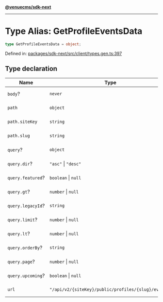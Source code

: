 [**@venuecms/sdk-next**](../Index.md)

***

# Type Alias: GetProfileEventsData

```ts
type GetProfileEventsData = object;
```

Defined in: [packages/sdk-next/src/client/types.gen.ts:397](https://github.com/venuecms/sdk/blob/827e1eaa472dae7093291e9dcf3855760c75d0d4/packages/sdk-next/src/client/types.gen.ts#L397)

## Type declaration

| Name | Type | Defined in |
| ------ | ------ | ------ |
| <a id="body"></a> `body`? | `never` | [packages/sdk-next/src/client/types.gen.ts:398](https://github.com/venuecms/sdk/blob/827e1eaa472dae7093291e9dcf3855760c75d0d4/packages/sdk-next/src/client/types.gen.ts#L398) |
| <a id="path"></a> `path` | `object` | [packages/sdk-next/src/client/types.gen.ts:399](https://github.com/venuecms/sdk/blob/827e1eaa472dae7093291e9dcf3855760c75d0d4/packages/sdk-next/src/client/types.gen.ts#L399) |
| `path.siteKey` | `string` | [packages/sdk-next/src/client/types.gen.ts:400](https://github.com/venuecms/sdk/blob/827e1eaa472dae7093291e9dcf3855760c75d0d4/packages/sdk-next/src/client/types.gen.ts#L400) |
| `path.slug` | `string` | [packages/sdk-next/src/client/types.gen.ts:401](https://github.com/venuecms/sdk/blob/827e1eaa472dae7093291e9dcf3855760c75d0d4/packages/sdk-next/src/client/types.gen.ts#L401) |
| <a id="query"></a> `query`? | `object` | [packages/sdk-next/src/client/types.gen.ts:403](https://github.com/venuecms/sdk/blob/827e1eaa472dae7093291e9dcf3855760c75d0d4/packages/sdk-next/src/client/types.gen.ts#L403) |
| `query.dir`? | `"asc"` \| `"desc"` | [packages/sdk-next/src/client/types.gen.ts:407](https://github.com/venuecms/sdk/blob/827e1eaa472dae7093291e9dcf3855760c75d0d4/packages/sdk-next/src/client/types.gen.ts#L407) |
| `query.featured`? | `boolean` \| `null` | [packages/sdk-next/src/client/types.gen.ts:408](https://github.com/venuecms/sdk/blob/827e1eaa472dae7093291e9dcf3855760c75d0d4/packages/sdk-next/src/client/types.gen.ts#L408) |
| `query.gt`? | `number` \| `null` | [packages/sdk-next/src/client/types.gen.ts:411](https://github.com/venuecms/sdk/blob/827e1eaa472dae7093291e9dcf3855760c75d0d4/packages/sdk-next/src/client/types.gen.ts#L411) |
| `query.legacyId`? | `string` | [packages/sdk-next/src/client/types.gen.ts:412](https://github.com/venuecms/sdk/blob/827e1eaa472dae7093291e9dcf3855760c75d0d4/packages/sdk-next/src/client/types.gen.ts#L412) |
| `query.limit`? | `number` \| `null` | [packages/sdk-next/src/client/types.gen.ts:404](https://github.com/venuecms/sdk/blob/827e1eaa472dae7093291e9dcf3855760c75d0d4/packages/sdk-next/src/client/types.gen.ts#L404) |
| `query.lt`? | `number` \| `null` | [packages/sdk-next/src/client/types.gen.ts:410](https://github.com/venuecms/sdk/blob/827e1eaa472dae7093291e9dcf3855760c75d0d4/packages/sdk-next/src/client/types.gen.ts#L410) |
| `query.orderBy`? | `string` | [packages/sdk-next/src/client/types.gen.ts:406](https://github.com/venuecms/sdk/blob/827e1eaa472dae7093291e9dcf3855760c75d0d4/packages/sdk-next/src/client/types.gen.ts#L406) |
| `query.page`? | `number` \| `null` | [packages/sdk-next/src/client/types.gen.ts:405](https://github.com/venuecms/sdk/blob/827e1eaa472dae7093291e9dcf3855760c75d0d4/packages/sdk-next/src/client/types.gen.ts#L405) |
| `query.upcoming`? | `boolean` \| `null` | [packages/sdk-next/src/client/types.gen.ts:409](https://github.com/venuecms/sdk/blob/827e1eaa472dae7093291e9dcf3855760c75d0d4/packages/sdk-next/src/client/types.gen.ts#L409) |
| <a id="url"></a> `url` | `"/api/v2/{siteKey}/public/profiles/{slug}/events"` | [packages/sdk-next/src/client/types.gen.ts:414](https://github.com/venuecms/sdk/blob/827e1eaa472dae7093291e9dcf3855760c75d0d4/packages/sdk-next/src/client/types.gen.ts#L414) |

